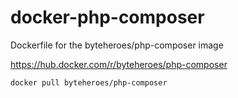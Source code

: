 # docker-php-composer
Dockerfile for the byteheroes/php-composer image

https://hub.docker.com/r/byteheroes/php-composer

``` bash
docker pull byteheroes/php-composer
```
